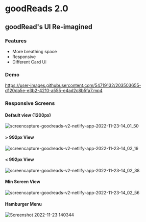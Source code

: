 # goodReads 2.0
## goodRead's UI Re-imagined

### Features
- More breathing space
- Responsive
- Different Card UI

### Demo
https://user-images.githubusercontent.com/54719132/203503655-d120da5e-e3b2-4210-a555-e4ad2c8b5fa7.mp4

### Responsive Screens

#### Default view (1200px)
![screencapture-goodreads-v2-netlify-app-2022-11-23-14_01_50](https://user-images.githubusercontent.com/54719132/203501880-541d51bc-9ebe-4aa7-9128-b5e154b8e8a4.png)

#### > 992px View
![screencapture-goodreads-v2-netlify-app-2022-11-23-14_02_19](https://user-images.githubusercontent.com/54719132/203501952-8d0141b7-45c4-4157-86c2-effa1f870292.png)

#### < 992px View
![screencapture-goodreads-v2-netlify-app-2022-11-23-14_02_38](https://user-images.githubusercontent.com/54719132/203502111-6097b71a-6177-400b-9ecf-712d5f8ab4e2.png)

#### Min Screen View
![screencapture-goodreads-v2-netlify-app-2022-11-23-14_02_56](https://user-images.githubusercontent.com/54719132/203502204-4d15c051-b39e-4138-a6af-b66d9f13660d.png)

#### Hamburger Menu
![Screenshot 2022-11-23 140344](https://user-images.githubusercontent.com/54719132/203502248-c414b688-ce9e-4c50-b5da-2fd238e2d20f.png)
